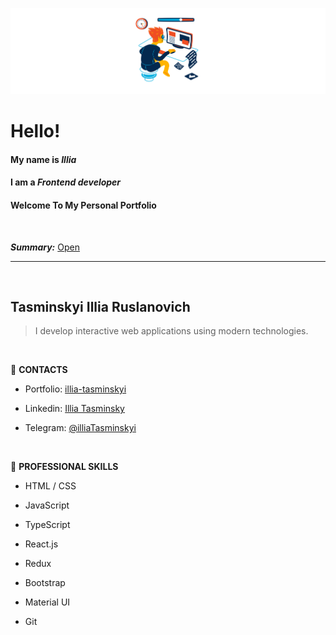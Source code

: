 ![Header](./Header.png) 

# Hello! 
#### My name is ***Illia***
#### I am a ***Frontend developer***
#### Welcome To My Personal Portfolio

<br>

***Summary:*** [Open](https://drive.google.com/file/d/10WJAAkoeXPpWsVfnz-1DlVAgO7SrmnBI/view?usp=sharing)

---
 <br>

## Tasminskyi Illia Ruslanovich

> I develop interactive web applications using modern technologies.
 <br>

:briefcase: **CONTACTS**

* Portfolio: [illia-tasminskyi](https://illia-tasminskyi.vercel.app/)

* Linkedin: [Illia Tasminsky](https://www.linkedin.com/in/illia-tasminskyi-6349331b6/)

* Telegram: [@illiaTasminskyi](https://t.me/illiaTasminskyi)
<br>

:wrench: **PROFESSIONAL SKILLS**
* HTML / CSS 

* JavaScript 

* TypeScript 

* React.js 

* Redux

* Bootstrap

* Material UI 

* Git 

